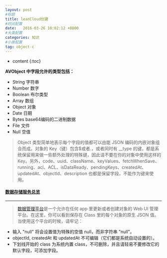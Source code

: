 ```yaml
---
layout: post
#标题
title: leanCloud创建
#时间配置
date:   2016-03-26 10:02:12 +0800
#大类配置
categories: 知识
#小类配置
tag: object-c
---
```


* content
{:toc}


**AVObject 中字段允许的类型包括：**

* String 字符串
* Number 数字
* Boolean 布尔类型
* Array 数组
* Object 对象
* Date 日期
* Bytes base64编码的二进制数据
* File 文件
* Null 空值

> Object 类型简单地表示每个字段的值都可以由能 JSON 编码的内嵌对象组合而成。对象的 Key（键）包含$或者.，或者同时有 __type 的键，都是系统保留用来做一些额外处理的特殊键，因此请不要在你的对象中使用这样的 Key。另外，code、uuid、className、keyValues、fetchWhenSave、running、acl、ACL、isDataReady、pendingKeys、createdAt、updatedAt、objectId、description 也都是保留字段，不能作为键来使用。

 
#### <a href="https://leancloud.cn/docs/storage_overview.html#数据管理" target="_blank">数据存储服务总览</a><br>
---





> <a href="https://leancloud.cn/data.html?appid={{appid}}" target="_blank">数据管理平台</a>是一个允许在任何 app 里更新或者创建对象的 Web UI 管理平台。在这里，你可以看到保存在 Class 里的每个对象的原生 JSON 值。当使用这个平台的时候，请牢记： 

 

* 输入 "null" 将会设置值为特殊的空值 null，而非字符串 "null"。
* objectId, createdAt 和 updatedAt 不可编辑（它们都是系统自动设置的）。
* 下划线开始的 class 为系统内置 class，不可删除，并且请轻易不要修改它的默认字段，可添加字段。